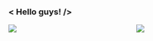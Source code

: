 ### < Hello guys! />

<p align="center">
  <img align="left" src="https://github-readme-stats.vercel.app/api?username=denislumerk&show_icons=true&bg_color=42E695,3BB2B8,42E695&title_color=3f92fa&text_color=fff">
  <img src="https://github-readme-stats.vercel.app/api/top-langs/?username=anuraghazra&layout=compact&&theme=tokyonight">
</p>

